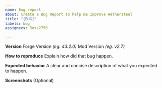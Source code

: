 ```yaml
---
name: Bug report
about: Create a Bug Report to help me improve Aethersteel
title: "[BUG]"
labels: bug
assignees: Ross2750

---
```


**Version**
Forge Version _(eg. 43.2.0)_
Mod Version _(eg. v2.7)_

**How to reproduce**
Explain how did that bug happen.

**Expected behavior**
A clear and concise description of what you expected to happen.

**Screenshots**
(Optional)
